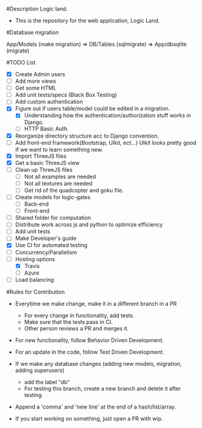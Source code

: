 #Description
Logic land.
- This is the repository for the web application, Logic Land.

#Database migration

App/Models (make migration) => DB/Tables (sqlmigrate) => App/dbsqlite (migrate)

#TODO List

- [X] Create Admin users
- [ ] Add more views
- [ ] Get some HTML
- [ ] Add unit tests/specs (Black Box Testing)
- [ ] Add custom authentication
- [X] Figure out if users table/model could be edited in a migration.
  - [X] Understanding how the authentication/authorization stuff works in Django.
  - [ ] HTTP Basic Auth.
- [X] Reorganize directory structure acc to Django convention.
- [ ] Add front-end framework(Bootstrap, UIkit, ect...) UIkit looks pretty good if we want to learn something new.
- [X] Import ThreeJS files
- [X] Get a basic ThreeJS view
- [ ] Clean up ThreeJS files
  - [ ] Not all examples are needed
  - [ ] Not all textures are needed
  - [ ] Get rid of the quadcopter and goku file.
- [ ] Create models for logic-gates
  - [ ] Back-end
  - [ ] Front-end
- [ ] Shared folder for computation
- [ ] Distribute work across js and python to optimize efficiency
- [ ] Add unit tests
- [ ] Make Developer's guide
- [X] Use CI for automated testing
- [ ] Concurrency/Parallelism
- [ ] Hosting options
  - [X] Travis
  - [ ] Azure
- [ ] Load balancing

#Rules for Contribution

- Everytime we make change, make it in a different branch in a PR
  - For every change in functionality, add tests.
  - Make sure that the tests pass in CI.
  - Other person reviews a PR and merges it.

- For new functionality, follow Behavior Driven Development.

- For an update in the code, follow Test Driven Development.

- If we make any database changes (adding new models, migration, adding superusers)
  - add the label "db"
  - For testing this branch, create a new branch and delete it after testing.

- Append a 'comma' and 'new line' at the end of a hash/list/array.

- If you start working on something, just open a PR with wip.




